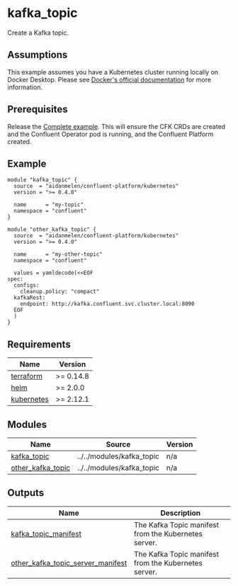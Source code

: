 # kafka_topic

Create a Kafka topic.

## Assumptions

This example assumes you have a Kubernetes cluster running locally on Docker Desktop. Please see [Docker's official documentation](https://docs.docker.com/desktop/kubernetes/) for more information.

## Prerequisites

Release the [Complete example](https://github.com/aidanmelen/terraform-kubernetes-confluent-platform/tree/main/examples/complete). This will ensure the CFK CRDs are created and the Confluent Operator pod is running, and the Confluent Platform created.

<!-- BEGINNING OF PRE-COMMIT-TERRAFORM DOCS HOOK -->

## Example

```hcl
module "kafka_topic" {
  source  = "aidanmelen/confluent-platform/kubernetes"
  version = ">= 0.4.0"

  name      = "my-topic"
  namespace = "confluent"
}

module "other_kafka_topic" {
  source  = "aidanmelen/confluent-platform/kubernetes"
  version = ">= 0.4.0"

  name      = "my-other-topic"
  namespace = "confluent"

  values = yamldecode(<<EOF
spec:
  configs:
    cleanup.policy: "compact"
  kafkaRest:
    endpoint: http://kafka.confluent.svc.cluster.local:8090
  EOF
  )
}
```

## Requirements

| Name | Version |
|------|---------|
| <a name="requirement_terraform"></a> [terraform](#requirement\_terraform) | >= 0.14.8 |
| <a name="requirement_helm"></a> [helm](#requirement\_helm) | >= 2.0.0 |
| <a name="requirement_kubernetes"></a> [kubernetes](#requirement\_kubernetes) | >= 2.12.1 |
## Modules

| Name | Source | Version |
|------|--------|---------|
| <a name="module_kafka_topic"></a> [kafka\_topic](#module\_kafka\_topic) | ../../modules/kafka_topic | n/a |
| <a name="module_other_kafka_topic"></a> [other\_kafka\_topic](#module\_other\_kafka\_topic) | ../../modules/kafka_topic | n/a |
## Outputs

| Name | Description |
|------|-------------|
| <a name="output_kafka_topic_manifest"></a> [kafka\_topic\_manifest](#output\_kafka\_topic\_manifest) | The Kafka Topic manifest from the Kubernetes server. |
| <a name="output_other_kafka_topic_server_manifest"></a> [other\_kafka\_topic\_server\_manifest](#output\_other\_kafka\_topic\_server\_manifest) | The Kafka Topic manifest from the Kubernetes server. |
<!-- END OF PRE-COMMIT-TERRAFORM DOCS HOOK -->
